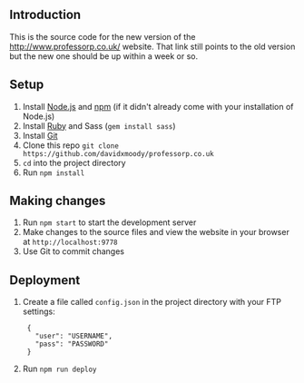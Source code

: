 ## Introduction

This is the source code for the new version of the <http://www.professorp.co.uk/> website. That link still points to the old version but the new one should be up within a week or so. 

## Setup

1. Install [Node.js](http://nodejs.org/download/) and [npm](https://www.npmjs.org/) (if it didn't already come with your installation of Node.js)
2. Install [Ruby](http://rubyinstaller.org/) and Sass (`gem install sass`)
3. Install [Git](http://git-scm.com/downloads)
4. Clone this repo `git clone https://github.com/davidxmoody/professorp.co.uk`
5. `cd` into the project directory
6. Run `npm install`

## Making changes

1. Run `npm start` to start the development server
2. Make changes to the source files and view the website in your browser at `http://localhost:9778`
3. Use Git to commit changes

## Deployment

1. Create a file called `config.json` in the project directory with your FTP settings:

        {
          "user": "USERNAME",
          "pass": "PASSWORD"
        }

2. Run `npm run deploy`
